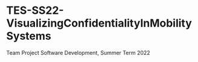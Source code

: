 # TES-SS22-VisualizingConfidentialityInMobilitySystems
Team Project Software Development, Summer Term 2022
